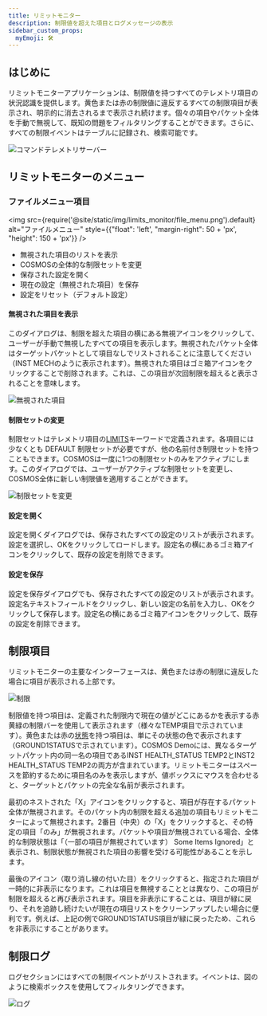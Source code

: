 ```yaml
---
title: リミットモニター
description: 制限値を超えた項目とログメッセージの表示
sidebar_custom_props:
  myEmoji: 🛠️
---
```


## はじめに

リミットモニターアプリケーションは、制限値を持つすべてのテレメトリ項目の状況認識を提供します。黄色または赤の制限値に違反するすべての制限項目が表示され、明示的に消去されるまで表示され続けます。個々の項目やパケット全体を手動で無視して、既知の問題をフィルタリングすることができます。さらに、すべての制限イベントはテーブルに記録され、検索可能です。

![コマンドテレメトリサーバー](pathname:///img/limits_monitor/limits_monitor.png)

## リミットモニターのメニュー

### ファイルメニュー項目

<!-- Image sized to match up with bullets -->

<img src={require('@site/static/img/limits_monitor/file_menu.png').default}
alt="ファイルメニュー"
style={{"float": 'left', "margin-right": 50 + 'px', "height": 150 + 'px'}} />

- 無視された項目のリストを表示
- COSMOSの全体的な制限セットを変更
- 保存された設定を開く
- 現在の設定（無視された項目）を保存
- 設定をリセット（デフォルト設定）

#### 無視された項目を表示

このダイアログは、制限を超えた項目の横にある無視アイコンをクリックして、ユーザーが手動で無視したすべての項目を表示します。無視されたパケット全体はターゲットパケットとして項目なしでリストされることに注意してください（INST MECHのように表示されます）。無視された項目はゴミ箱アイコンをクリックすることで削除されます。これは、この項目が次回制限を超えると表示されることを意味します。

![無視された項目](pathname:///img/limits_monitor/ignored.png)

#### 制限セットの変更

制限セットはテレメトリ項目の[LIMITS](../configuration/telemetry#limits)キーワードで定義されます。各項目には少なくとも DEFAULT 制限セットが必要ですが、他の名前付き制限セットを持つこともできます。COSMOSは一度に1つの制限セットのみをアクティブにします。このダイアログでは、ユーザーがアクティブな制限セットを変更し、COSMOS全体に新しい制限値を適用することができます。

![制限セットを変更](pathname:///img/limits_monitor/change_limits_set.png)

#### 設定を開く

設定を開くダイアログでは、保存されたすべての設定のリストが表示されます。設定を選択し、OKをクリックしてロードします。設定名の横にあるゴミ箱アイコンをクリックして、既存の設定を削除できます。

#### 設定を保存

設定を保存ダイアログでも、保存されたすべての設定のリストが表示されます。設定名テキストフィールドをクリックし、新しい設定の名前を入力し、OKをクリックして保存します。設定名の横にあるゴミ箱アイコンをクリックして、既存の設定を削除できます。

## 制限項目

リミットモニターの主要なインターフェースは、黄色または赤の制限に違反した場合に項目が表示される上部です。

![制限](pathname:///img/limits_monitor/limits_monitor.png)

制限値を持つ項目は、定義された制限内で現在の値がどこにあるかを表示する赤黄緑の制限バーを使用して表示されます（様々なTEMP項目で示されています）。黄色または赤の[状態](../configuration/telemetry.md#state)を持つ項目は、単にその状態の色で表示されます（GROUND1STATUSで示されています）。COSMOS Demoには、異なるターゲットパケット内の同一名の項目であるINST HEALTH_STATUS TEMP2とINST2 HEALTH_STATUS TEMP2の両方が含まれています。リミットモニターはスペースを節約するために項目名のみを表示しますが、値ボックスにマウスを合わせると、ターゲットとパケットの完全な名前が表示されます。

最初のネストされた「X」アイコンをクリックすると、項目が存在するパケット全体が無視されます。そのパケット内の制限を超える追加の項目もリミットモニターによって無視されます。2番目（中央）の「X」をクリックすると、その特定の項目「のみ」が無視されます。パケットや項目が無視されている場合、全体的な制限状態は「（一部の項目が無視されています） Some Items Ignored」と表示され、制限状態が無視された項目の影響を受ける可能性があることを示します。

最後のアイコン（取り消し線の付いた目）をクリックすると、指定された項目が一時的に非表示になります。これは項目を無視することとは異なり、この項目が制限を超えると再び表示されます。項目を非表示にすることは、項目が緑に戻り、それを追跡し続けたいが現在の項目リストをクリーンアップしたい場合に便利です。例えば、上記の例でGROUND1STATUS項目が緑に戻ったため、これらを非表示にすることがあります。

## 制限ログ

ログセクションにはすべての制限イベントがリストされます。イベントは、図のように検索ボックスを使用してフィルタリングできます。

![ログ](pathname:///img/limits_monitor/log.png)
